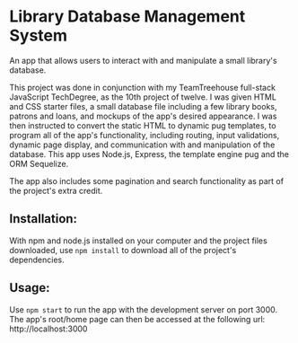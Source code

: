 # Library Database Management System

An app that allows users to interact with and manipulate a small library's database.

This project was done in conjunction with my TeamTreehouse full-stack JavaScript TechDegree, as the 10th project of twelve. I was given HTML and CSS starter files, a small database file including a few library books, patrons and loans, and mockups of the app's desired appearance. I was then instructed to convert the static HTML to dynamic pug templates, to program all of the app's functionality, including routing, input validations, dynamic page display, and communication with and manipulation of the database. This app uses Node.js, Express, the template engine pug and the ORM Sequelize.

The app also includes some pagination and search functionality as part of the project's extra credit.

## Installation:

With npm and node.js installed on your computer and the project files downloaded, use `npm install` to download all of the project's dependencies.

## Usage:

Use `npm start` to run the app with the development server on port 3000. The app's root/home page can then be accessed at the following url: http://localhost:3000
